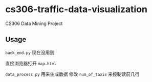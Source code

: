 # cs306-traffic-data-visualization
CS306 Data Mining Project

## Usage

`back_end.py` 现在没用到

直接浏览器打开 `map.html`

`data_process.py` 用来生成数据
修改 `num_of_taxis` 来控制读前几行
